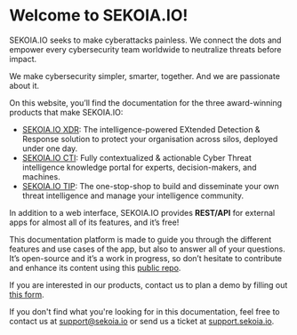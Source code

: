 # Welcome to SEKOIA.IO!
SEKOIA.IO seeks to make cyberattacks painless. We connect the dots and empower every cybersecurity team worldwide to neutralize threats before impact.

We make cybersecurity simpler, smarter, together. And we are passionate about it.

On this website, you’ll find the documentation for the three award-winning products that make SEKOIA.IO:

- [SEKOIA.IO XDR](https://www.sekoia.io/en/sekoia-io-xdr/): The intelligence-powered EXtended Detection & Response solution to protect your organisation across silos, deployed under one day.
- [SEKOIA.IO CTI](https://www.sekoia.io/en/sekoia-io-cti/): Fully contextualized & actionable Cyber Threat intelligence knowledge portal for experts, decision-makers, and machines.
- [SEKOIA.IO TIP](https://www.sekoia.io/en/sekoia-io-tip/): The one-stop-shop to build and disseminate your own threat intelligence and manage your intelligence community.

In addition to a web interface, SEKOIA.IO provides **REST/API** for external apps for almost all of its features, and it’s free!

This documentation platform is made to guide you through the different features and use cases of the app, but also to answer all of your questions. It’s open-source and it’s a work in progress, so don’t hesitate to contribute and enhance its content using this [public repo](https://github.com/SEKOIA-IO/documentation).

If you are interested in our products, contact us to plan a demo by filling out [this form](https://www.sekoia.io/en/contact/).

If you don't find what you're looking for in this documentation, feel free to contact us at support@sekoia.io or send us a ticket at [support.sekoia.io](https://support.sekoia.io).

